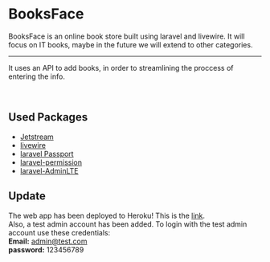 # BooksFace

<p class="lead">BooksFace is an online book store built using laravel and livewire. It will focus on IT books, maybe in the future we will extend to other categories.</p>
<hr class="my-4">
<p>It uses an API to add books, in order to streamlining the proccess of entering the info.</p>
<br>

## Used Packages

<ul>
    <li><a href="https://jetstream.laravel.com">Jetstream</a></li>
    <li><a href="https://laravel-livewire.com">livewire</a></li>
    <li><a href="https://laravel.com/docs/8.x/passport">laravel Passport</a></li>
    <li><a href="https://github.com/spatie/laravel-permission">laravel-permission</a></li>
    <li><a href="https://github.com/jeroennoten/Laravel-AdminLTE">laravel-AdminLTE</a></li>
</ul>

## Update

The web app has been deployed to Heroku! This is the <a href="https://booksface.herokuapp.com/">link</a>.<br>
Also, a test admin account has been added. To login with the test admin account use these credentials:<br>
    <b>Email:</b> admin@test.com <br>
    <b>password:</b> 123456789